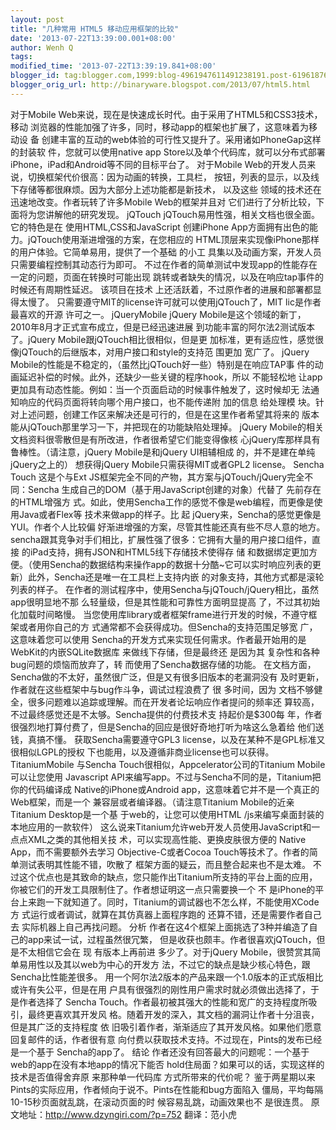 ```yaml
---
layout: post
title: "几种常用 HTML5 移动应用框架的比较"
date: '2013-07-22T13:39:00.001+08:00'
author: Wenh Q
tags:
modified_time: '2013-07-22T13:39:19.841+08:00'
blogger_id: tag:blogger.com,1999:blog-4961947611491238191.post-6196187614882300439
blogger_orig_url: http://binaryware.blogspot.com/2013/07/html5.html
---
```

对于Mobile Web来说，现在是快速成长时代。由于采用了HTML5和CSS3技术，移动
浏览器的性能加强了许多，同时，移动app的框架也扩展了，这意味着为移动设 备
创建丰富的互动的web体验的可行性又提升了。采用诸如PhoneGap这样的封装软
件，您就可以使用native app Store以及单个代码库，就可以分布式部署
iPhone，iPad和Android等不同的目标平台了。
对于Mobile Web的开发人员来说，切换框架代价很高：因为动画的转换，工具栏，
按钮，列表的显示，以及线下存储等都很麻烦。因为大部分上述功能都是新技术，
以及这些 领域的技术还在迅速地改变。作者玩转了许多Mobile Web的框架并且对
它们进行了分析比较，下面将为您讲解他的研究发现。
jQTouch
jQTouch易用性强，相关文档也很全面。它的特色是在 使用HTML,CSS和JavaScript
创建iPhone App方面拥有出色的能力。jQTouch使用渐进增强的方案，在您相应的
HTML顶层来实现像iPhone那样的用户体验。它简单易用，提供了一个基础 的小工
具集以及动画方案，开发人员只需要编程控制其动态行为即可。
不过在作者的简单测试中发现app的性能存在一定的问题，页面在转换时可能出现
跳转或者缺失的情况，以及在响应tap事件的时候还有周期性延迟。 该项目在技术
上还活跃着，不过原作者的进展和部署都显得太慢了。
只需要遵守MIT的license许可就可以使用jQTouch了，MIT lic是作者最喜欢的开源
许可之一。
jQueryMobile
jQuery Mobile是这个领域的新丁，2010年8月才正式宣布成立，但是已经迅速进展
到功能丰富的阿尔法2测试版本了。jQuery Mobile跟jQTouch相比很相似，但是更
加标准，更有适应性，感觉很像jQTouch的后继版本，对用户接口和style的支持范
围更加 宽广了。
jQuery Mobile的性能是不稳定的，（虽然比jQTouch好一些）特别是在响应TAP事
件的动画延迟补偿的时候。此外，还缺少一些关键的程序hook，所以 不能轻松地
让app更加具有动态性能。例如：当一个页面启动的时候事件触发了，这时候却无
法通知响应的代码页面将转向哪个用户接口，也不能传递附 加的信息 给处理模
块。针对上述问题，创建工作区来解决还是可行的，但是在这里作者希望其将来的
版本能从jQTouch那里学习一下，并把现在的功能缺陷处理掉。
jQuery Mobile的相关文档资料很零散但是有所改进，作者很希望它们能变得像核
心jQuery库那样具有鲁棒性。（请注意，jQuery Mobile是和jQuery UI相辅相成
的，并不是建在单纯jQuery之上的）
想获得jQuery Mobile只需获得MIT或者GPL2 license。
Sencha Touch
这是个与Ext JS框架完全不同的产物，其方案与jQTouch/jQuery完全不同：Sencha
生成自己的DOM（基于用JavaScript创建的对象）代替了 先前存在的HTML增强方
式。如此，使用Sencha工作的感觉不像是web编程，而更像是使用Java或者Flex等
技术来做app的样子。比 起 jQuery来，Sencha的感觉更像是YUI。作者个人比较偏
好渐进增强的方案，尽管其性能还真有些不尽人意的地方。
sencha跟其竞争对手们相比，扩展性强了很多：它拥有大量的用户接口组件，直接
的iPad支持，拥有JSON和HTML5线下存储技术使得存 储 和数据绑定更加方
便。（使用Sencha的数据结构来操作app的数据十分酷~它可以实时响应列表的更
新）此外，Sencha还是唯一在工具栏上支持内嵌 的对象支持，其他方式都是滚轮
列表的样子。
在作者的测试程序中，使用Sencha与jQTouch/jQuery相比，虽然app很明显地不那
么轻量级，但是其性能和可靠性方面明显提高 了，不过其初始化加载时间略慢。
当您使用库library或者框架frame进行开发的时候，不遵守框架或者用你自己的方
式通常都不会获得成功。但Sencha的支持范围足够宽 广，这意味着您可以使用
Sencha的开发方式来实现任何需求。作者最开始用的是WebKit的内嵌SQLite数据库
来做线下存储，但是最终还 是因为其 复杂性和各种bug问题的烦恼而放弃了，转
而使用了Sencha数据存储的功能。
在文档方面，Sencha做的不太好，虽然很广泛，但是又有很多旧版本的老漏洞没有
及时更新，作者就在这些框架中与bug作斗争，调试过程浪费了 很 多时间，因为
文档不够健全，很多问题难以追踪或理解。而在开发者论坛响应作者提问的频率还
算较高，不过最终感觉还是不太够。Sencha提供的付费技术支 持起价是$300每
年，作者很强烈地打算付费了，但是Sencha的回应是很好奇地打听为啥这么急着给
他们送钱，真搞不懂。
获取Sencha需要遵守GPL3 license，以及在某种不是GPL标准又很相似LGPL的授权
下也能用，以及遵循非商业license也可以获得。
TitaniumMobile
与Sencha Touch很相似，Appcelerator公司的Titanium Mobile可以让您使用
Javascript API来编写app。不过与Sencha不同的是，Titanium把你的代码编译成
Native的iPhone或Android app，这意味着它并不是一个真正的Web框架，而是一个
兼容层或者编译器。（请注意Titanium Mobile的近亲Titanium Desktop是一个基
于web的，让您可以使用HTML /js来编写桌面封装的本地应用的一款软件）
这么说来Titanium允许web开发人员使用JavaScript和一点点XML之类的其他相关技
术，可以实现高性能、更换皮肤很方便的 Native App，而不需要额外去学习
Objective-C或者Cocoa Touch等技术了。作者的简单测试表明其性能不错，吹散了
框架方面的疑云，而且整合起来也不是太难。
不过这个优点也是其致命的缺点，您只能作出Titanium所支持的平台上面的应用，
你被它们的开发工具限制住了。作者想证明这一点只需要换一个 不 是iPhone的平
台上来跑一下就知道了。同时，Titanium的调试器也不怎么样，不能使用XCode方
式运行或者调试，就算在其仿真器上面程序跑的 还算不错，还是需要作者自己去
实际机器上自己再找问题。
分析
作者在这4个框架上面挑选了3种并编造了自己的app来试一试，过程虽然很冗繁，
但是收获也颇丰。作者很喜欢jQTouch，但是不太相信它会在 现 有版本上再前进
多少了。对于jQuery Mobile，很赞赏其简单易用性以及其以web为中心的开发方
法，不过它的缺点是缺少核心特色，跟Sencha比性能差很多。
用一个阿尔法2版本的产品来跟一个1.0版本的正式版相比或许有失公平，但是在用
户具有很强烈的刚性用户需求时就必须做出选择了，于是作者选择了 Sencha
Touch。作者最初被其强大的性能和宽广的支持程度所吸引，最终更喜欢其开发风
格。随着开发的深入，其文档的漏洞让作者十分沮丧，但是其广泛的支持程度 依
旧吸引着作者，渐渐适应了其开发风格。如果他们愿意回复邮件的话，作者很有意
向付费以获取技术支持。不过现在，Pints的发布已经是一个基于
Sencha的app了。
结论
作者还没有回答最大的问题呢：一个基于web的app在没有本地app的情况下能否
hold住局面？如果可以的话，实现这样的技术是否值得舍弃原 来那种单一代码库
方式所带来的代价呢？
鉴于两星期以来Pints的实际应用，作者倾向于说不。Pints在性能和bug方面陷入
僵局，平均每隔10-15秒页面就乱跳，在滚动页面的时 候容易乱跳，动画效果也不
是很连贯。
原文地址：http://www.dzyngiri.com/?p=752
翻译：范小虎
